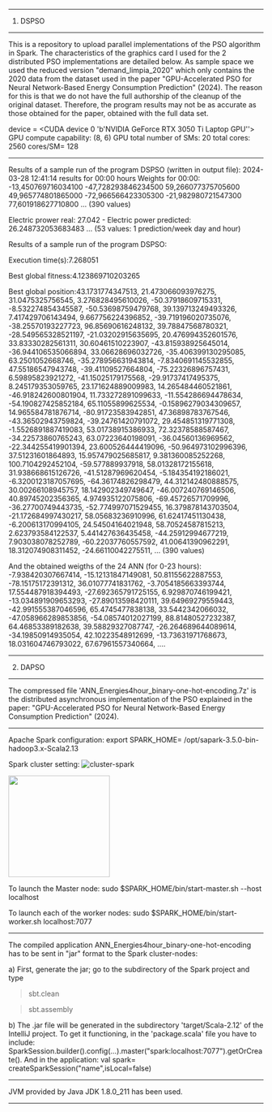 --------------------------------
1. DSPSO
--------------------------------
This is a repository to upload parallel implementations of the PSO algorithm in Spark. The
characteristics of the graphics card I used for the 2 distributed PSO implementations are detailed below. As sample space we used the reduced version "demand_limpia_2020" which only contains the 2020 data from the dataset used in the paper "GPU-Accelerated PSO for Neural Network-Based Energy Consumption Prediction" (2024). The reason for this is that we do not have the full authorship of the cleanup of the original dataset. Therefore, the program results may not be as accurate as those obtained for the paper, obtained with the full data set.

device = <CUDA device 0 'b'NVIDIA GeForce RTX 3050 Ti Laptop GPU''>
GPU compute capability:  (8, 6)
GPU total number of SMs:  20
total cores:  2560
cores/SM=  128

-----------------------------
Results of a sample run of the program DSPSO (written in output file):
2024-03-28 12:41:14
results for 00:00 hours
Weights for 00:00: -13,450769716034100	-47,728293846234500	59,266077375705600	49,965774801865000	-72,966566423305300	-21,982980721547300	77,601918627710800
 ... (390 values)

Electric prower real: 27.042 - Electric power predicted: 26.248732053683483   ... (53 values: 1 prediction/week day and hour)

Results of a sample run of the program DSPSO:

Execution time(s):7.268051

Best global fitness:4.123869710203265

Best global position:43.1731774347513, 21.473066093976275, 31.0475325756545, 3.276828495610026, -50.37918609715331, -8.532274854345587, -50.53698759479768, 39.139713249493326, 7.417429706143494, 9.667756224396852, -39.719196020735076, -38.25570193227723, 96.85690616248132, 39.78847568780321, -28.549565328521197, -21.03202915635695, 20.476994352601576, 33.83330282561311, 30.60461510223907, -43.815938925645014, -36.944106535066894, 33.06628696032726, -35.406399130295085, 63.2501052668746, -35.278956631943814, -7.8340691145532855, 47.55186547943748, -39.41109527664804, -75.22326896757431, 6.59895823921272, -41.15025179175568, -29.91737417495375, 8.245179353059765, 23.171624889009983, 14.265484460521861, -46.918242600801904, 11.733272891099633, -11.554286694478634, -54.190827425852184, 65.11055899625534, -0.15896279034309657, 14.965584781876714, -80.91723583942851, 47.36898783767546, -43.36502943759824, -39.24761420791072, 29.454851319771308, -1.5526891887419083, 53.01738915386933, 72.32378588587467, -34.22573860765243, 63.07223640198091, -36.04560136969562, -22.344255419901394, 23.600526444419096, -50.964973102996396, 37.51231601864893, 15.957479025685817, 9.381360085252268, 100.7104292452104, -59.577889937918, 58.01328172155618, 31.938668615126726, -41.51287969620454, -5.184354192186021, -6.3200123187057695, -64.36174826298479, 44.312142480888575, 30.00266108945757, 18.142902349749647, -46.007240769146506, 40.89745202356365, 4.974935122075806, -69.45726571709996, -36.27700749443735, -52.774997071529455, 16.379878143703504, -21.172684997430217, 58.05683236910996, 61.62417451130438, -6.200613170994105, 24.54504164021948, 58.70524587815213, 2.623793584122537, 5.441427636435458, -44.25912994677219, 7.903038078252789, -60.22037760557592, 41.00641390962291, 18.312074908311452, -24.66110042275511, ... (390 values)

And the obtained weigths of the 24 ANN (for 0-23 hours):
-7.938420307667414, -15.12131847149081, 50.81155622887553, -78.15175172391312, 36.01077741831762, -3.7054185663393744, 17.554487918394493, -27.692365791725155, 6.929870746199421, -13.034891909653293, -27.89013598420111, 39.64969279559443, -42.991555387046596, 65.4745477838138, 33.5442342066032, -47.058966289853856, -54.08574012027199, 88.81480527232387, 64.46853389182638, 39.58829327087747, -26.264689644089614, -34.19850914935054, 42.10223548912699, -13.73631971768673, 18.031604746793022, 67.67961557340664, ....

--------------------------------
2. DAPSO
--------------------------------
The compressed file 'ANN_Energies4hour_binary-one-hot-encoding.7z' is the distributed asynchronous implementation of the PSO explained in the paper:  "GPU-Accelerated PSO for Neural Network-Based Energy Consumption Prediction" (2024).

-------------------------

Apache Spark configuration:
export SPARK_HOME= /opt/sapark-3.5.0-bin-hadoop3.x-Scala2.13

Spark cluster setting:
![cluster-spark](https://github.com/mcapeltu/PSO_Spark_Scala/assets/12482867/6d6b6ed7-328b-400a-b4d9-583c28d7287d)

<img src="https:////github.com/mcapeltu/PSO_Spark_Scala/assets/12482867/6d6b6ed7-328b-400a-b4d9-583c28d7287d" width="200" />


To launch the Master node: sudo $SPARK_HOME/bin/start-master.sh --host localhost

To launch each of the worker nodes: sudo $SPARK_HOME/bin/start-worker.sh localhost:7077

-------------------------------------------
The compiled application ANN_Energies4hour_binary-one-hot-encoding has to be sent in "jar" format to the Spark cluster-nodes:

a) First, generate the jar; go to the subdirectory of the Spark project and type 
>sbt.clean

>sbt.assembly

b) The .jar file will be generated in the subdirectory 'target/Scala-2.12' of the IntelliJ project. To get it functioning, in the 'package.scala' file you have to include:
SparkSession.builder().config(...).master("spark:localhost:7077").getOrCreate().
And in the application: val spark= createSparkSession("name",isLocal=false)

-------------------------
 JVM provided by Java JDK 1.8.0_211 has been used.

---------------------



